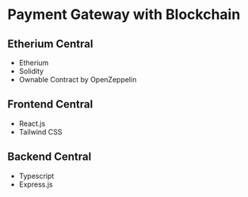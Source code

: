 # Payment Gateway with Blockchain
## Etherium Central
- Etherium
- Solidity
- Ownable Contract by OpenZeppelin
## Frontend Central
- React.js
- Tailwind CSS
## Backend Central
- Typescript
- Express.js
